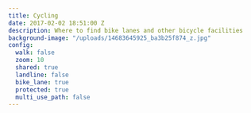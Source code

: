```yaml
---
title: Cycling
date: 2017-02-02 18:51:00 Z
description: Where to find bike lanes and other bicycle facilities
background-image: "/uploads/14683645925_ba3b25f874_z.jpg"
config:
  walk: false
  zoom: 10
  shared: true
  landline: false
  bike_lane: true
  protected: true
  multi_use_path: false
---
```



